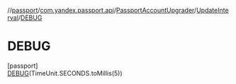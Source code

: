 //[passport](../../../../../index.md)/[com.yandex.passport.api](../../../index.md)/[PassportAccountUpgrader](../../index.md)/[UpdateInterval](../index.md)/[DEBUG](index.md)

# DEBUG

[passport]\
[DEBUG](index.md)(TimeUnit.SECONDS.toMillis(5))
